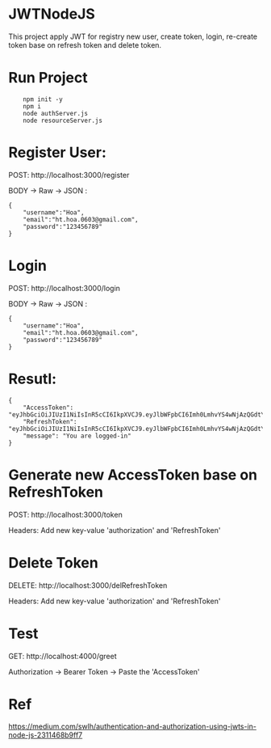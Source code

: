 # JWTNodeJS
 This project apply JWT for registry new user, create token, login, re-create token base on refresh token and delete token.
# Run Project
````
	npm init -y
	npm i
	node authServer.js
	node resourceServer.js
````

# Register User:

POST: http://localhost:3000/register

BODY -> Raw -> JSON : 
````
{
    "username":"Hoa",
    "email":"ht.hoa.0603@gmail.com",
    "password":"123456789"
}
````
# Login

POST: http://localhost:3000/login

BODY -> Raw -> JSON : 
````
{
    "username":"Hoa",
    "email":"ht.hoa.0603@gmail.com",
    "password":"123456789"
}
````
# Resutl:
````
{
    "AccessToken": "eyJhbGciOiJIUzI1NiIsInR5cCI6IkpXVCJ9.eyJlbWFpbCI6Imh0LmhvYS4wNjAzQGdtYWlsLmNvbSIsImlhdCI6MTY5Mjk3NjQ0MiwiZXhwIjoxNjkyOTc2NTYyfQ.m8gwYJrJiVcuFEN2pQQ7j216tQrHADzgCJ89sxJEU7U",
    "RefreshToken": "eyJhbGciOiJIUzI1NiIsInR5cCI6IkpXVCJ9.eyJlbWFpbCI6Imh0LmhvYS4wNjAzQGdtYWlsLmNvbSIsImlhdCI6MTY5Mjk3NjQ0Mn0.T3clbQVB0hKxiKLBjHSH4jiDcHHrDVrpfulzzLFk6Rc",
    "message": "You are logged-in"
}
````

# Generate new AccessToken base on RefreshToken

POST: http://localhost:3000/token

Headers: 
	Add new key-value 'authorization' and 'RefreshToken'


# Delete Token

DELETE: http://localhost:3000/delRefreshToken

Headers: 
	Add new key-value 'authorization' and 'RefreshToken'

# Test

GET: http://localhost:4000/greet

Authorization -> Bearer Token -> Paste the 'AccessToken'

# Ref

https://medium.com/swlh/authentication-and-authorization-using-jwts-in-node-js-2311468b9ff7
